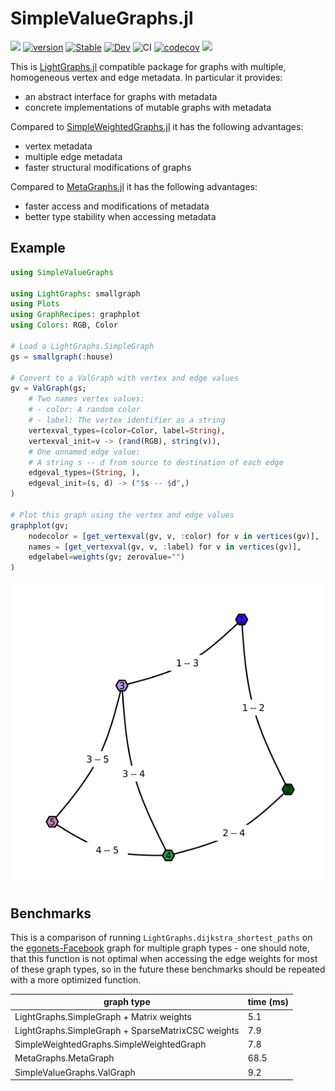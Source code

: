 # SimpleValueGraphs.jl

![](https://img.shields.io/badge/lifecycle-maturing-blue.svg)
[![version](https://juliahub.com/docs/SimpleValueGraphs/version.svg)](https://juliahub.com/ui/Packages/SimpleValueGraphs/aub6U)
[![Stable](https://img.shields.io/badge/docs-stable-blue.svg)](https://simonschoelly.github.io/SimpleValueGraphs.jl/stable)
[![Dev](https://img.shields.io/badge/docs-dev-blue.svg)](https://simonschoelly.github.io/SimpleValueGraphs.jl/dev)
![CI](https://github.com/simonschoelly/SimpleValueGraphs.jl/workflows/CI/badge.svg?branch=master)
[![codecov](https://codecov.io/gh/simonschoelly/SimpleValueGraphs.jl/branch/master/graph/badge.svg)](https://codecov.io/gh/simonschoelly/SimpleValueGraphs.jl)
[![](https://img.shields.io/badge/chat-Zulip%23graphs-yellow)](https://julialang.zulipchat.com/#narrow/stream/228745-graphs)

This is [LightGraphs.jl](https://github.com/JuliaGraphs/LightGraphs.jl) compatible package for graphs with multiple, homogeneous vertex and edge metadata. In particular it provides:
- an abstract interface for graphs with metadata
- concrete implementations of mutable graphs with metadata

Compared to [SimpleWeightedGraphs.jl](https://github.com/JuliaGraphs/SimpleWeightedGraphs.jl) it has the following advantages:
- vertex metadata
- multiple edge metadata
- faster structural modifications of graphs

Compared to [MetaGraphs.jl](https://github.com/JuliaGraphs/MetaGraphs.jl) it has the following advantages:
- faster access and modifications of metadata
- better type stability when accessing metadata

## Example

```julia
using SimpleValueGraphs

using LightGraphs: smallgraph
using Plots
using GraphRecipes: graphplot
using Colors: RGB, Color

# Load a LightGraphs.SimpleGraph
gs = smallgraph(:house)

# Convert to a ValGraph with vertex and edge values
gv = ValGraph(gs;
    # Two names vertex values:
    # - color: A random color
    # - label: The vertex identifier as a string
    vertexval_types=(color=Color, label=String),
    vertexval_init=v -> (rand(RGB), string(v)),
    # One unnamed edge value:
    # A string s -- d from source to destination of each edge
    edgeval_types=(String, ),
    edgeval_init=(s, d) -> ("$s -- $d",)
)

# Plot this graph using the vertex and edge values
graphplot(gv;
    nodecolor = [get_vertexval(gv, v, :color) for v in vertices(gv)],
    names = [get_vertexval(gv, v, :label) for v in vertices(gv)],
    edgelabel=weights(gv; zerovalue="")
)
```
![example output](https://github.com/simonschoelly/SimpleValueGraphs.jl/blob/master/docs/assets/readme-example-output.png)

## Benchmarks

This is a comparison of running `LightGraphs.dijkstra_shortest_paths` on the [egonets-Facebook](https://snap.stanford.edu/data/egonets-Facebook.html) graph for multiple graph types - one should note, that this function is not optimal when accessing the edge weights for most of these graph types, so in the future these benchmarks should be repeated with a more optimized function.

| graph type                                        | time (ms) |
| ------------------------------------------------- | --------- |
| LightGraphs.SimpleGraph + Matrix weights          | 5.1       |
| LightGraphs.SimpleGraph + SparseMatrixCSC weights | 7.9       |
| SimpleWeightedGraphs.SimpleWeightedGraph          | 7.8       |
| MetaGraphs.MetaGraph                              | 68.5      |
| SimpleValueGraphs.ValGraph                        | 9.2       |

